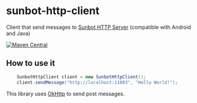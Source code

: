 # sunbot-http-client
Client that send messages to [Sunbot HTTP Server](https://github.com/Harium/sunbot-http-client) (compatible with Android and Java)

[![Maven Central](https://maven-badges.herokuapp.com/maven-central/com.harium.suneidesis.sunbot/http-client/badge.svg)](https://maven-badges.herokuapp.com/maven-central/com.harium.suneidesis.sunbot/http-client/)

## How to use it

```java
    SunbotHttpClient client = new SunbotHttpClient();
    client.sendMessage("http://localhost:11883", "Hello World!");
```

This library uses [OkHttp](https://square.github.io/okhttp/) to send post messages.